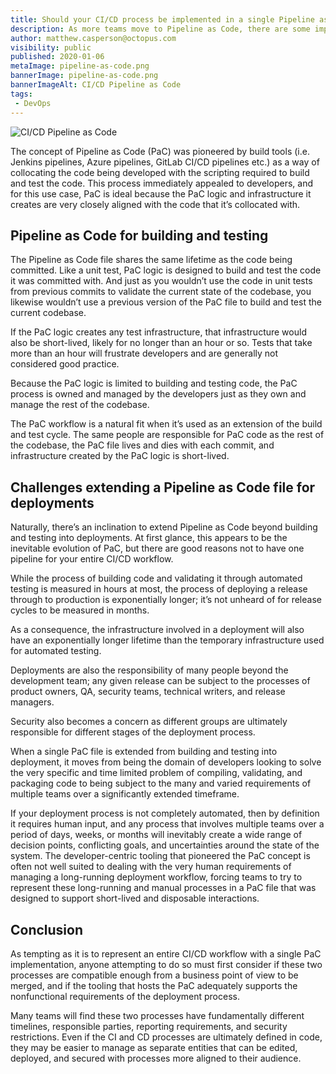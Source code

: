```yaml
---
title: Should your CI/CD process be implemented in a single Pipeline as Code file?
description: As more teams move to Pipeline as Code, there are some important questions to ask when deciding to merge a CI/CD process into a single PaC file.
author: matthew.casperson@octopus.com
visibility: public
published: 2020-01-06
metaImage: pipeline-as-code.png
bannerImage: pipeline-as-code.png
bannerImageAlt: CI/CD Pipeline as Code
tags:
 - DevOps
---
```


![CI/CD Pipeline as Code](pipeline-as-code.png)

The concept of Pipeline as Code (PaC) was pioneered by build tools (i.e. Jenkins pipelines, Azure pipelines, GitLab CI/CD pipelines etc.) as a way of collocating the code being developed with the scripting required to build and test the code. This process immediately appealed to developers, and for this use case, PaC is ideal because the PaC logic and infrastructure it creates are very closely aligned with the code that it’s collocated with.

## Pipeline as Code for building and testing

The Pipeline as Code file shares the same lifetime as the code being committed. Like a unit test, PaC logic is designed to build and test the code it was committed with. And just as you wouldn’t use the code in unit tests from previous commits to validate the current state of the codebase, you likewise wouldn’t use a previous version of the PaC file to build and test the current codebase.

If the PaC logic creates any test infrastructure, that infrastructure would also be short-lived, likely for no longer than an hour or so. Tests that take more than an hour will frustrate developers and are generally not considered good practice.

Because the PaC logic is limited to building and testing code, the PaC process is owned and managed by the developers just as they own and manage the rest of the codebase.

The PaC workflow is a natural fit when it’s used as an extension of the build and test cycle. The same people are responsible for PaC code as the rest of the codebase, the PaC file lives and dies with each commit, and infrastructure created by the PaC logic is short-lived.

## Challenges extending a Pipeline as Code file for deployments

Naturally, there’s an inclination to extend Pipeline as Code beyond building and testing into deployments. At first glance, this appears to be the inevitable evolution of PaC, but there are good reasons not to have one pipeline for your entire CI/CD workflow.

While the process of building code and validating it through automated testing is measured in hours at most, the process of deploying a release through to production is exponentially longer; it’s not unheard of for release cycles to be measured in months.

As a consequence, the infrastructure involved in a deployment will also have an exponentially longer lifetime than the temporary infrastructure used for automated testing.

Deployments are also the responsibility of many people beyond the development team; any given release can be subject to the processes of product owners, QA, security teams, technical writers, and release managers.

Security also becomes a concern as different groups are ultimately responsible for different stages of the deployment process.

When a single PaC file is extended from building and testing into deployment, it moves from being the domain of developers looking to solve the very specific and time limited problem of compiling, validating, and packaging code to being subject to the many and varied requirements of multiple teams over a significantly extended timeframe.

If your deployment process is not completely automated, then by definition it requires human input, and any process that involves multiple teams over a period of days, weeks, or months will inevitably create a wide range of decision points, conflicting goals, and uncertainties around the state of the system. The developer-centric tooling that pioneered the PaC concept is often not well suited to dealing with the very human requirements of managing a long-running deployment workflow, forcing teams to try to represent these long-running and manual processes in a PaC file that was designed to support short-lived and disposable interactions.

## Conclusion

As tempting as it is to represent an entire CI/CD workflow with a single PaC implementation, anyone attempting to do so must first consider if these two processes are compatible enough from a business point of view to be merged, and if the tooling that hosts the PaC adequately supports the nonfunctional requirements of the deployment process.

Many teams will find these two processes have fundamentally different timelines, responsible parties, reporting requirements, and security restrictions. Even if the CI and CD processes are ultimately defined in code, they may be easier to manage as separate entities that can be edited, deployed, and secured with processes more aligned to their audience.
